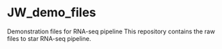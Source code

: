 # JW_demo_files
Demonstration files for RNA-seq pipeline
This repository contains the raw files to star RNA-seq pipeline.
